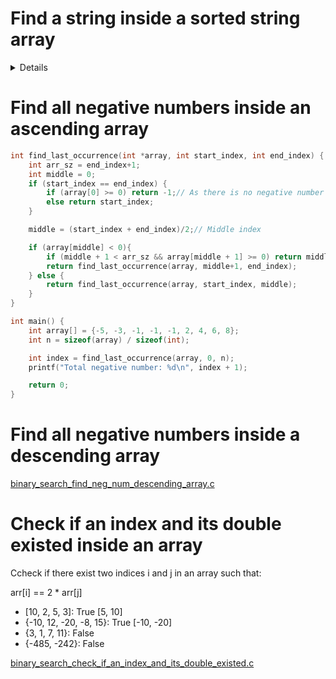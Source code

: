 # Find a string inside a sorted string array
<details>
    
```cpp
#include <iostream>
#include <string>
#include <vector>

using namespace std;

bool found = false;// Mark if the target is found

int search_string(string target, vector<string> str_arr, int start_index, int end_index) {
    int middle = 0;
    if (start_index == end_index) {
        if (target == str_arr[start_index]) found = true;
        else found = false;
        return start_index;
    }
    middle = (start_index + end_index)/2;// Middle index
    if (target == str_arr[middle]) {
        found = true;
        return middle;
    }
    else if (target > str_arr[middle]){
        return search_string(target, str_arr, middle+1, end_index);
    } else {
        return search_string(target, str_arr, start_index, middle);
    }
    
    return 0;
}
#define TARGET "g"
int main(){
    vector<string> str = {"c","f","j"};

    int ret = search_string(TARGET, str, 0, str.size()-1);
    if (found) cout << TARGET << " found at " << ret << endl;
    else {
        if (!ret) {// When ret is 0, TARGET is < lower bound of the array
            cout << TARGET << " isn't found as it is less than the lower bound\n";  
            return 0;
        }
        if (ret == str.size() - 1) {
            if (TARGET > str[ret]){
                cout << TARGET << " isn't found as it is bigger than the upper bound\n";
                return 0;
            } 
        }

        cout << TARGET << " isn't found while it inside range [lower bound, upper bound]\n";
    }
}
```

</details>

# Find all negative numbers inside an ascending array
```c
int find_last_occurrence(int *array, int start_index, int end_index) {
    int arr_sz = end_index+1;
    int middle = 0;
    if (start_index == end_index) {
        if (array[0] >= 0) return -1;// As there is no negative number inside array
        else return start_index;
    }

    middle = (start_index + end_index)/2;// Middle index

    if (array[middle] < 0){
        if (middle + 1 < arr_sz && array[middle + 1] >= 0) return middle;
        return find_last_occurrence(array, middle+1, end_index);
    } else {        
        return find_last_occurrence(array, start_index, middle);
    }
}

int main() {
    int array[] = {-5, -3, -1, -1, -1, 2, 4, 6, 8};
    int n = sizeof(array) / sizeof(int);

    int index = find_last_occurrence(array, 0, n);
    printf("Total negative number: %d\n", index + 1);

    return 0;
}
```
# Find all negative numbers inside a descending array
[binary_search_find_neg_num_descending_array.c](https://github.com/TranPhucVinh/C/blob/master/Algorithms/src/binary_search_find_neg_num_descending_array.c)

# Check if an index and its double existed inside an array

Ccheck if there exist two indices i and j in an array such that:

arr[i] == 2 * arr[j]

* [10, 2, 5, 3]: True [5, 10]
* {-10, 12, -20, -8, 15}: True [-10, -20]
* {3, 1, 7, 11}: False
* {-485, -242}: False

[binary_search_check_if_an_index_and_its_double_existed.c](https://github.com/TranPhucVinh/C/blob/master/Algorithms/src/binary_search_check_if_an_index_and_its_double_existed.c)
